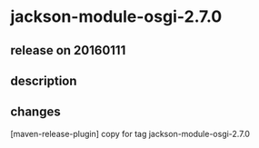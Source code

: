 # jackson-module-osgi-2.7.0

## release on 20160111

## description

## changes

[maven-release-plugin] copy for tag jackson-module-osgi-2.7.0

